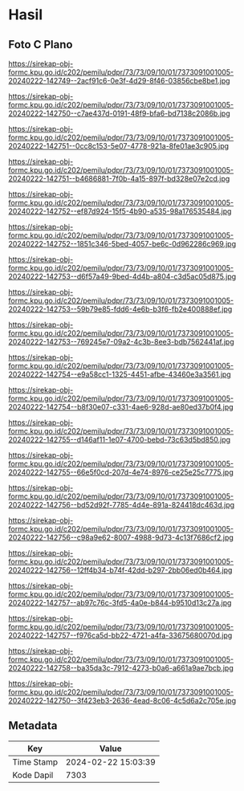 # Hasil

## Foto C Plano

https://sirekap-obj-formc.kpu.go.id/c202/pemilu/pdpr/73/73/09/10/01/7373091001005-20240222-142749--2acf91c6-0e3f-4d29-8f46-03856cbe8be1.jpg

https://sirekap-obj-formc.kpu.go.id/c202/pemilu/pdpr/73/73/09/10/01/7373091001005-20240222-142750--c7ae437d-0191-48f9-bfa6-bd7138c2086b.jpg

https://sirekap-obj-formc.kpu.go.id/c202/pemilu/pdpr/73/73/09/10/01/7373091001005-20240222-142751--0cc8c153-5e07-4778-921a-8fe01ae3c905.jpg

https://sirekap-obj-formc.kpu.go.id/c202/pemilu/pdpr/73/73/09/10/01/7373091001005-20240222-142751--b4686881-7f0b-4a15-897f-bd328e07e2cd.jpg

https://sirekap-obj-formc.kpu.go.id/c202/pemilu/pdpr/73/73/09/10/01/7373091001005-20240222-142752--ef87d924-15f5-4b90-a535-98a176535484.jpg

https://sirekap-obj-formc.kpu.go.id/c202/pemilu/pdpr/73/73/09/10/01/7373091001005-20240222-142752--1851c346-5bed-4057-be6c-0d962286c969.jpg

https://sirekap-obj-formc.kpu.go.id/c202/pemilu/pdpr/73/73/09/10/01/7373091001005-20240222-142753--d6f57a49-9bed-4d4b-a804-c3d5ac05d875.jpg

https://sirekap-obj-formc.kpu.go.id/c202/pemilu/pdpr/73/73/09/10/01/7373091001005-20240222-142753--59b79e85-fdd6-4e6b-b3f6-fb2e400888ef.jpg

https://sirekap-obj-formc.kpu.go.id/c202/pemilu/pdpr/73/73/09/10/01/7373091001005-20240222-142753--769245e7-09a2-4c3b-8ee3-bdb7562441af.jpg

https://sirekap-obj-formc.kpu.go.id/c202/pemilu/pdpr/73/73/09/10/01/7373091001005-20240222-142754--e9a58cc1-1325-4451-afbe-43460e3a3561.jpg

https://sirekap-obj-formc.kpu.go.id/c202/pemilu/pdpr/73/73/09/10/01/7373091001005-20240222-142754--b8f30e07-c331-4ae6-928d-ae80ed37b0f4.jpg

https://sirekap-obj-formc.kpu.go.id/c202/pemilu/pdpr/73/73/09/10/01/7373091001005-20240222-142755--d146af11-1e07-4700-bebd-73c63d5bd850.jpg

https://sirekap-obj-formc.kpu.go.id/c202/pemilu/pdpr/73/73/09/10/01/7373091001005-20240222-142755--66e5f0cd-207d-4e74-8976-ce25e25c7775.jpg

https://sirekap-obj-formc.kpu.go.id/c202/pemilu/pdpr/73/73/09/10/01/7373091001005-20240222-142756--bd52d92f-7785-4d4e-891a-824418dc463d.jpg

https://sirekap-obj-formc.kpu.go.id/c202/pemilu/pdpr/73/73/09/10/01/7373091001005-20240222-142756--c98a9e62-8007-4988-9d73-4c13f7686cf2.jpg

https://sirekap-obj-formc.kpu.go.id/c202/pemilu/pdpr/73/73/09/10/01/7373091001005-20240222-142756--12ff4b34-b74f-42dd-b297-2bb06ed0b464.jpg

https://sirekap-obj-formc.kpu.go.id/c202/pemilu/pdpr/73/73/09/10/01/7373091001005-20240222-142757--ab97c76c-3fd5-4a0e-b844-b9510d13c27a.jpg

https://sirekap-obj-formc.kpu.go.id/c202/pemilu/pdpr/73/73/09/10/01/7373091001005-20240222-142757--f976ca5d-bb22-4721-a4fa-33675680070d.jpg

https://sirekap-obj-formc.kpu.go.id/c202/pemilu/pdpr/73/73/09/10/01/7373091001005-20240222-142758--ba35da3c-7912-4273-b0a6-a661a9ae7bcb.jpg

https://sirekap-obj-formc.kpu.go.id/c202/pemilu/pdpr/73/73/09/10/01/7373091001005-20240222-142750--3f423eb3-2636-4ead-8c06-4c5d6a2c705e.jpg


## Metadata

| Key        | Value               |
| ---------- | ------------------- |
| Time Stamp | 2024-02-22 15:03:39 |
| Kode Dapil | 7303                |



